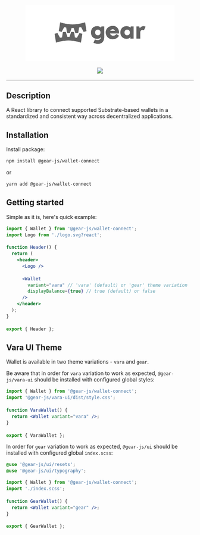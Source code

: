 <p align="center">
  <a href="https://gear-tech.io">
    <img src="https://github.com/gear-tech/gear/blob/master/images/logo-grey.png" width="400" alt="GEAR">
  </a>
</p>
<p align=center>
    <a href="https://github.com/gear-tech/gear-js/blob/master/LICENSE"><img src="https://img.shields.io/badge/License-GPL%203.0-success"></a>
</p>
<hr>

## Description

A React library to connect supported Substrate-based wallets in a standardized and consistent way across decentralized applications.

## Installation

Install package:

```sh
npm install @gear-js/wallet-connect
```

or

```sh
yarn add @gear-js/wallet-connect
```

## Getting started

Simple as it is, here's quick example:

```jsx
import { Wallet } from '@gear-js/wallet-connect';
import Logo from './logo.svg?react';

function Header() {
  return (
    <header>
      <Logo />

      <Wallet
        variant="vara" // 'vara' (default) or 'gear' theme variation
        displayBalance={true} // true (default) or false
      />
    </header>
  );
}

export { Header };
```

## Vara UI Theme

Wallet is available in two theme variations - `vara` and `gear`.

Be aware that in order for `vara` variation to work as expected, `@gear-js/vara-ui` should be installed with configured global styles:

```jsx
import { Wallet } from '@gear-js/wallet-connect';
import '@gear-js/vara-ui/dist/style.css';

function VaraWallet() {
  return <Wallet variant="vara" />;
}

export { VaraWallet };
```

In order for `gear` variation to work as expected, `@gear-js/ui` should be installed with configured global `index.scss`:

```scss
@use '@gear-js/ui/resets';
@use '@gear-js/ui/typography';
```

```jsx
import { Wallet } from '@gear-js/wallet-connect';
import './index.scss';

function GearWallet() {
  return <Wallet variant="gear" />;
}

export { GearWallet };
```

